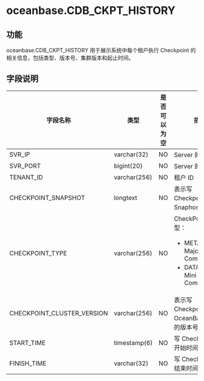 oceanbase.CDB_CKPT_HISTORY 
===============================================



功能 
-----------

oceanbase.CDB_CKPT_HISTORY 用于展示系统中每个租户执行 Checkpoint 的相关信息，包括类型、版本号、集群版本和起止时间。

字段说明 
-------------



|          **字段名称**          |    **类型**    | **是否可以为空** |                                                                                      **描述**                                                                                      |
|----------------------------|--------------|------------|----------------------------------------------------------------------------------------------------------------------------------------------------------------------------------|
| SVR_IP                     | varchar(32)  | NO         | Server 的 IP 地址                                                                                                                                                                   |
| SVR_PORT                   | bigint(20)   | NO         | Server 的端口号                                                                                                                                                                      |
| TENANT_ID                  | varchar(256) | NO         | 租户 ID                                                                                                                                                                            |
| CHECKPOINT_SNAPSHOT        | longtext     | NO         | 表示写 Checkpoint 的 Snaphost 版本号                                                                                                                                                    |
| CHECKPOINT_TYPE            | varchar(256) | NO         | CheckPoint 的类型： <ul><li>META_CKPT：Major Compaction</li><li>DATA_CKPT：Mini Compaction</li></ul>    |
| CHECKPOINT_CLUSTER_VERSION | varchar(256) | NO         | 表示写 Checkpoint 的 OceanBase 集群的版本号                                                                                                                                                |
| START_TIME                 | timestamp(6) | NO         | 写 Checkpoint 的开始时间                                                                                                                                                               |
| FINISH_TIME                | varchar(32)  | NO         | 写 Checkpoint 的结束时间                                                                                                                                                               |


